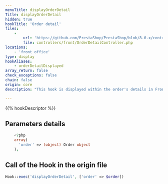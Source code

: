 ```yaml
---
menuTitle: displayOrderDetail
Title: displayOrderDetail
hidden: true
hookTitle: 'Order detail'
files:
    -
        url: 'https://github.com/PrestaShop/PrestaShop/blob/8.0.x/controllers/front/OrderDetailController.php'
        file: controllers/front/OrderDetailController.php
locations:
    - 'front office'
type: display
hookAliases:
    - orderDetailDisplayed
array_return: false
check_exceptions: false
chain: false
origin: core
description: "This hook is displayed within the order's details in Front Office"

---
```


{{% hookDescriptor %}}

## Parameters details

```php
    <?php
    array(
      'order' => (object) Order object
    );
```

## Call of the Hook in the origin file

```php
Hook::exec('displayOrderDetail', ['order' => $order])
```
